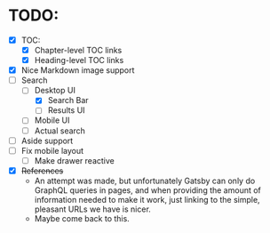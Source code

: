 # TODO:
- [x] TOC:
  - [x] Chapter-level TOC links
  - [x] Heading-level TOC links
- [x] Nice Markdown image support
- [ ] Search
  - [ ] Desktop UI
    - [x] Search Bar
    - [ ] Results UI
  - [ ] Mobile UI
  - [ ] Actual search
- [ ] Aside support
- [ ] Fix mobile layout
  - [ ] Make drawer reactive
- [x] ~~References~~
  - An attempt was made, but unfortunately Gatsby can only do GraphQL queries in pages, and when providing the amount of information needed to make it work, just linking to the simple, pleasant URLs we have is nicer.
  - Maybe come back to this.
